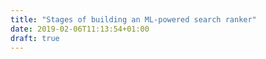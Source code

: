 ```yaml
---
title: "Stages of building an ML-powered search ranker"
date: 2019-02-06T11:13:54+01:00
draft: true
---
```


